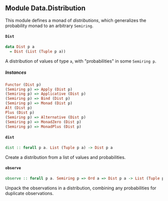 ## Module Data.Distribution

This module defines a monad of _distributions_, which generalizes the probability monad
to an arbitrary `Semiring`.

#### `Dist`

``` purescript
data Dist p a
  = Dist (List (Tuple p a))
```

A distribution of values of type `a`, with "probabilities" in some `Semiring p`.

##### Instances
``` purescript
Functor (Dist p)
(Semiring p) => Apply (Dist p)
(Semiring p) => Applicative (Dist p)
(Semiring p) => Bind (Dist p)
(Semiring p) => Monad (Dist p)
Alt (Dist p)
Plus (Dist p)
(Semiring p) => Alternative (Dist p)
(Semiring p) => MonadZero (Dist p)
(Semiring p) => MonadPlus (Dist p)
```

#### `dist`

``` purescript
dist :: forall p a. List (Tuple p a) -> Dist p a
```

Create a distribution from a list of values and probabilities.

#### `observe`

``` purescript
observe :: forall p a. Semiring p => Ord a => Dist p a -> List (Tuple p a)
```

Unpack the observations in a distribution, combining any probabilities for
duplicate observations.


